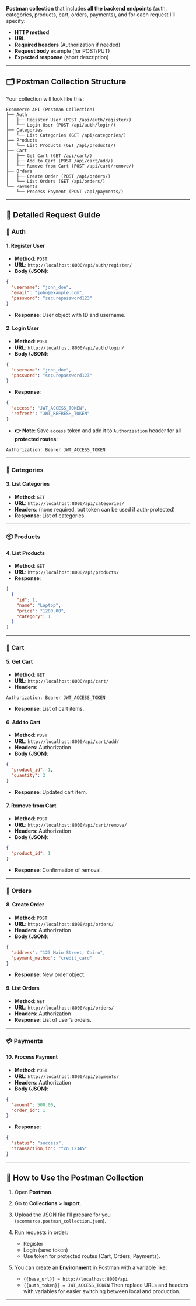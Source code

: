 **Postman collection** that includes **all the backend endpoints** (auth, categories, products, cart, orders, payments), and for each request I’ll specify:

* **HTTP method**
* **URL**
* **Required headers** (Authorization if needed)
* **Request body** example (for POST/PUT)
* **Expected response** (short description)

---

## 🗂 Postman Collection Structure

Your collection will look like this:

```
Ecommerce API (Postman Collection)
├── Auth
│   ├── Register User (POST /api/auth/register/)
│   └── Login User (POST /api/auth/login/)
├── Categories
│   └── List Categories (GET /api/categories/)
├── Products
│   └── List Products (GET /api/products/)
├── Cart
│   ├── Get Cart (GET /api/cart/)
│   ├── Add to Cart (POST /api/cart/add/)
│   └── Remove from Cart (POST /api/cart/remove/)
├── Orders
│   ├── Create Order (POST /api/orders/)
│   └── List Orders (GET /api/orders/)
└── Payments
    └── Process Payment (POST /api/payments/)
```

---

## 📝 Detailed Request Guide

### 🔐 Auth

#### 1. Register User

* **Method**: `POST`
* **URL**: `http://localhost:8000/api/auth/register/`
* **Body (JSON)**:

```json
{
  "username": "john_doe",
  "email": "john@example.com",
  "password": "securepassword123"
}
```

* **Response**: User object with ID and username.

#### 2. Login User

* **Method**: `POST`
* **URL**: `http://localhost:8000/api/auth/login/`
* **Body (JSON)**:

```json
{
  "username": "john_doe",
  "password": "securepassword123"
}
```

* **Response**:

```json
{
  "access": "JWT_ACCESS_TOKEN",
  "refresh": "JWT_REFRESH_TOKEN"
}
```

* **👉 Note**: Save `access` token and add it to `Authorization` header for all **protected routes**:

```
Authorization: Bearer JWT_ACCESS_TOKEN
```

---

### 📂 Categories

#### 3. List Categories

* **Method**: `GET`
* **URL**: `http://localhost:8000/api/categories/`
* **Headers**: (none required, but token can be used if auth-protected)
* **Response**: List of categories.

---

### 📦 Products

#### 4. List Products

* **Method**: `GET`
* **URL**: `http://localhost:8000/api/products/`
* **Response**:

```json
[
  {
    "id": 1,
    "name": "Laptop",
    "price": "1200.00",
    "category": 1
  }
]
```

---

### 🛒 Cart

#### 5. Get Cart

* **Method**: `GET`
* **URL**: `http://localhost:8000/api/cart/`
* **Headers**:

```
Authorization: Bearer JWT_ACCESS_TOKEN
```

* **Response**: List of cart items.

#### 6. Add to Cart

* **Method**: `POST`
* **URL**: `http://localhost:8000/api/cart/add/`
* **Headers**: Authorization
* **Body (JSON)**:

```json
{
  "product_id": 1,
  "quantity": 2
}
```

* **Response**: Updated cart item.

#### 7. Remove from Cart

* **Method**: `POST`
* **URL**: `http://localhost:8000/api/cart/remove/`
* **Headers**: Authorization
* **Body (JSON)**:

```json
{
  "product_id": 1
}
```

* **Response**: Confirmation of removal.

---

### 📑 Orders

#### 8. Create Order

* **Method**: `POST`
* **URL**: `http://localhost:8000/api/orders/`
* **Headers**: Authorization
* **Body (JSON)**:

```json
{
  "address": "123 Main Street, Cairo",
  "payment_method": "credit_card"
}
```

* **Response**: New order object.

#### 9. List Orders

* **Method**: `GET`
* **URL**: `http://localhost:8000/api/orders/`
* **Headers**: Authorization
* **Response**: List of user’s orders.

---

### 💳 Payments

#### 10. Process Payment

* **Method**: `POST`
* **URL**: `http://localhost:8000/api/payments/`
* **Headers**: Authorization
* **Body (JSON)**:

```json
{
  "amount": 500.00,
  "order_id": 1
}
```

* **Response**:

```json
{
  "status": "success",
  "transaction_id": "txn_12345"
}
```

---

## 🚀 How to Use the Postman Collection

1. Open **Postman**.
2. Go to **Collections > Import**.
3. Upload the JSON file I’ll prepare for you (`ecommerce.postman_collection.json`).
4. Run requests in order:

   * Register
   * Login (save token)
   * Use token for protected routes (Cart, Orders, Payments).
5. You can create an **Environment** in Postman with a variable like:

   * `{{base_url}} = http://localhost:8000/api`
   * `{{auth_token}} = JWT_ACCESS_TOKEN`
     Then replace URLs and headers with variables for easier switching between local and production.

---

